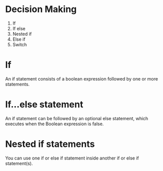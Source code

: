 # Decision Making
1. If
2. If else
3. Nested if 
4. Else if 
5. Switch 


# If 
An if statement consists of a boolean expression followed by one or more statements.

# If...else statement
An if statement can be followed by an optional else statement, which executes when the Boolean expression is false.

# Nested if statements
You can use one if or else if statement inside another if or else if statement(s).
